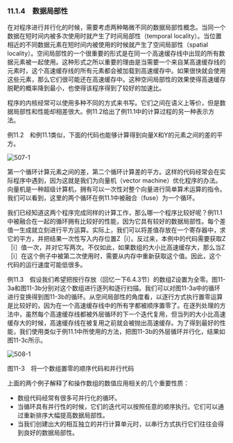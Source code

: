 ### 11.1.4　数据局部性

在对程序进行并行化的时候，需要考虑两种略微不同的数据局部性概念。当同一个数据在短时间内被多次使用时就产生了时间局部性（temporal locality）。当位置相近的不同数据元素在短时间内被使用的时候就产生了空间局部性（spatial locality）。空间局部性的一个很重要的形式是在同一个高速缓存线中出现的所有数据元素被一起使用。这种形式之所以重要的理由是当需要一个来自某高速缓存线的元素时，这个高速缓存线的所有元素都会被加载到高速缓存中。如果很快就会使用这些元素，那么它们很可能还在高速缓存中。这种空间局部性的效果使得高速缓存脱靶的概率降到最小，也使得该程序得到了较好的加速比。

程序的内核经常可以使用多种不同的方式来书写。它们之间在语义上等价，但是数据局部性和性能却相差很大。例11.2给出了例11.1中的计算过程的另一种表示方法。

例11.2　和例11.1类似，下面的代码也能够计算得到向量X和Y的元素之间的差的平方。

![507-1](../Images/image04864.jpeg)

第一个循环计算元素之间的差，第二个循环计算差的平方。这样的代码经常会在实际程序中遇到，因为这就是我们为向量机（vector machine）优化程序的办法。向量机是一种超级计算机，拥有可以一次性对整个向量进行简单算术运算的指令。我们可以看到，这里的两个循环在例11.1中被融合（fuse）为一个循环。

我们已经知道这两个程序完成同样的计算工作，那么哪一个程序比较好呢？例11.1中被融合在一起的循环拥有比较好的性能，因为它具有较好的数据局部性。每个差值一生成就立刻进行平方运算。实际上，我们可以将差值存放在一个寄存器中，求它的平方，并把结果一次性写入内存位置Z［i］。反过来，本例中的代码需要获取Z［i］值一次，并对它写两次。不仅如此，如果数组的大小比高速缓存大，那么当Z［i］在这个例子中被第二次使用时，需要从内存中重新获取这个值。因此，这个代码的运行速度可能低很多。

例11.3　假设我们希望把按行存放（回忆一下6.4.3节）的数组Z设置为全零。图11-3a和图11-3b分别对这个数组进行逐列和逐行扫描。我们可以对图11-3a中的循环进行变换得到图11-3b的循环。从空间局部性的角度看，以逐行方式执行置零运算是比较好的，因为在一个高速缓存线中的所有字都被顺序置零了。在逐列处理的方法中，虽然每个高速缓存线都被外层循环的下一个迭代复用，但当列的大小比高速缓存大的时候，高速缓存线在被复用之前就会被抛出高速缓存。为了得到最好的性能，我们使用类似于例11.1中所使用的方法，把图11-3b的外层循环并行化，结果如图11-3c所示。

![508-1](../Images/image04865.jpeg)

图11-3　将一个数组置零的顺序代码和并行代码

上面的两个例子解释了和操作数组的数值应用相关的几个重要性质：

- 数组代码经常有很多可并行化的循环。
- 当循环具有并行性的时候，它们的迭代可以按照任意的顺序执行。它们可以通过重新排序大幅提高数据局部性。
- 当我们创建出大的相互独立的并行计算单元时，以串行方式执行它们往往会得到良好的数据局部性。